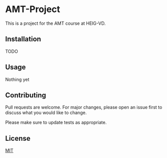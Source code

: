 # AMT-Project

This is a project for the AMT course at HEIG-VD.

## Installation
TODO


## Usage

Nothing yet

## Contributing
Pull requests are welcome. For major changes, please open an issue first to discuss what you would like to change.

Please make sure to update tests as appropriate.

## License
[MIT](https://choosealicense.com/licenses/mit/)

